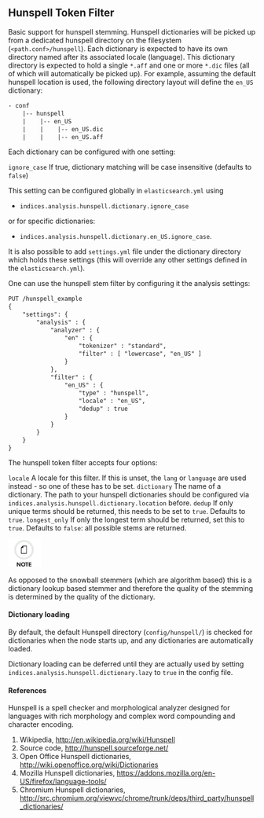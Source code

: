 ## Hunspell Token Filter

Basic support for hunspell stemming. Hunspell dictionaries will be picked up from a dedicated hunspell directory on the filesystem (`<path.conf>/hunspell`). Each dictionary is expected to have its own directory named after its associated locale (language). This dictionary directory is expected to hold a single `*.aff` and one or more `*.dic` files (all of which will automatically be picked up). For example, assuming the default hunspell location is used, the following directory layout will define the `en_US` dictionary:
    
    
    - conf
        |-- hunspell
        |    |-- en_US
        |    |    |-- en_US.dic
        |    |    |-- en_US.aff

Each dictionary can be configured with one setting:

`ignore_case`
     If true, dictionary matching will be case insensitive (defaults to `false`) 

This setting can be configured globally in `elasticsearch.yml` using

  * `indices.analysis.hunspell.dictionary.ignore_case`



or for specific dictionaries:

  * `indices.analysis.hunspell.dictionary.en_US.ignore_case`. 



It is also possible to add `settings.yml` file under the dictionary directory which holds these settings (this will override any other settings defined in the `elasticsearch.yml`).

One can use the hunspell stem filter by configuring it the analysis settings:
    
    
    PUT /hunspell_example
    {
        "settings": {
            "analysis" : {
                "analyzer" : {
                    "en" : {
                        "tokenizer" : "standard",
                        "filter" : [ "lowercase", "en_US" ]
                    }
                },
                "filter" : {
                    "en_US" : {
                        "type" : "hunspell",
                        "locale" : "en_US",
                        "dedup" : true
                    }
                }
            }
        }
    }

The hunspell token filter accepts four options:

`locale`
     A locale for this filter. If this is unset, the `lang` or `language` are used instead - so one of these has to be set. 
`dictionary`
     The name of a dictionary. The path to your hunspell dictionaries should be configured via `indices.analysis.hunspell.dictionary.location` before. 
`dedup`
     If only unique terms should be returned, this needs to be set to `true`. Defaults to `true`. 
`longest_only`
     If only the longest term should be returned, set this to `true`. Defaults to `false`: all possible stems are returned. 

![Note](images/icons/note.png)

As opposed to the snowball stemmers (which are algorithm based) this is a dictionary lookup based stemmer and therefore the quality of the stemming is determined by the quality of the dictionary.

#### Dictionary loading

By default, the default Hunspell directory (`config/hunspell/`) is checked for dictionaries when the node starts up, and any dictionaries are automatically loaded.

Dictionary loading can be deferred until they are actually used by setting `indices.analysis.hunspell.dictionary.lazy` to `true` in the config file.

#### References

Hunspell is a spell checker and morphological analyzer designed for languages with rich morphology and complex word compounding and character encoding.

  1. Wikipedia, <http://en.wikipedia.org/wiki/Hunspell>
  2. Source code, <http://hunspell.sourceforge.net/>
  3. Open Office Hunspell dictionaries, <http://wiki.openoffice.org/wiki/Dictionaries>
  4. Mozilla Hunspell dictionaries, <https://addons.mozilla.org/en-US/firefox/language-tools/>
  5. Chromium Hunspell dictionaries, <http://src.chromium.org/viewvc/chrome/trunk/deps/third_party/hunspell_dictionaries/>


